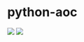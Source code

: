 # python-aoc

![](https://img.shields.io/badge/stars%20⭐-10-yellow)
![](https://img.shields.io/badge/days%20completed-5-blue) 
